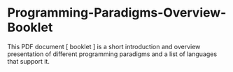 Programming-Paradigms-Overview-Booklet
======================================

This PDF document [ booklet ] is a short introduction and overview presentation of different programming paradigms and a list of languages that support it.

